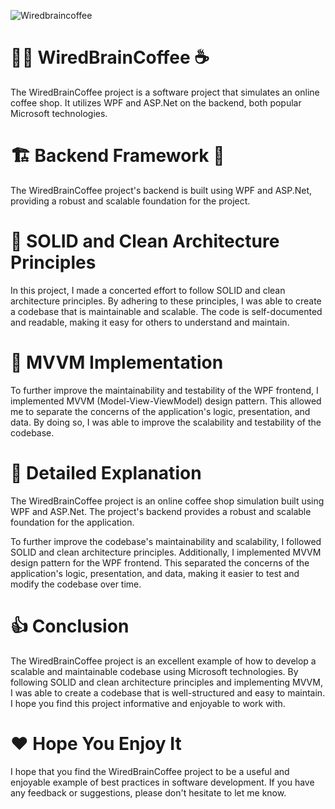 ![Wiredbraincoffee](https://user-images.githubusercontent.com/54862167/64559227-0abc8380-d303-11e9-999e-ccb9e86cf236.png)
# 👨‍💼 WiredBrainCoffee ☕

The WiredBrainCoffee project is a software project that simulates an online coffee shop. It utilizes WPF and ASP.Net on the backend, both popular Microsoft technologies.

# 🏗️ Backend Framework 🗿

The WiredBrainCoffee project's backend is built using WPF and ASP.Net, providing a robust and scalable foundation for the project.

# 💪 SOLID and Clean Architecture Principles

In this project, I made a concerted effort to follow SOLID and clean architecture principles. By adhering to these principles, I was able to create a codebase that is maintainable and scalable. The code is self-documented and readable, making it easy for others to understand and maintain.

# 🧪 MVVM Implementation

To further improve the maintainability and testability of the WPF frontend, I implemented MVVM (Model-View-ViewModel) design pattern. This allowed me to separate the concerns of the application's logic, presentation, and data. By doing so, I was able to improve the scalability and testability of the codebase.

# 📖 Detailed Explanation

The WiredBrainCoffee project is an online coffee shop simulation built using WPF and ASP.Net. The project's backend provides a robust and scalable foundation for the application.

To further improve the codebase's maintainability and scalability, I followed SOLID and clean architecture principles. Additionally, I implemented MVVM design pattern for the WPF frontend. This separated the concerns of the application's logic, presentation, and data, making it easier to test and modify the codebase over time.

# 👍 Conclusion

The WiredBrainCoffee project is an excellent example of how to develop a scalable and maintainable codebase using Microsoft technologies. By following SOLID and clean architecture principles and implementing MVVM, I was able to create a codebase that is well-structured and easy to maintain. I hope you find this project informative and enjoyable to work with.

# ❤️ Hope You Enjoy It

I hope that you find the WiredBrainCoffee project to be a useful and enjoyable example of best practices in software development. If you have any feedback or suggestions, please don't hesitate to let me know.
